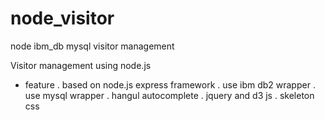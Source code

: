# node_visitor
node ibm_db mysql visitor management

Visitor management using node.js
- feature
. based on node.js express framework
. use ibm db2 wrapper
. use mysql wrapper
. hangul autocomplete
. jquery and d3 js
. skeleton css

